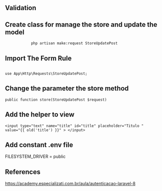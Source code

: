 ## Validation


## Create class for manage the store and update the model
``` 
            php artisan make:request StoreUpdatePost
```

 ## Import The Form Rule 
 
 ```

use App\Http\Requests\StoreUpdatePost;
 ```
 
 ## Change the parameter  the store method
 
 ```
public function store(StoreUpdatePost $request)

 ```
 
## Add the helper to view

``` 
<input type="text" name="title" id="title" placeholder="Titulo " value="{{ old('title') }}" > </input>
``` 

## Add constant .env file 
FILESYSTEM_DRIVER = public

## References
https://academy.especializati.com.br/aula/autenticacao-laravel-8
